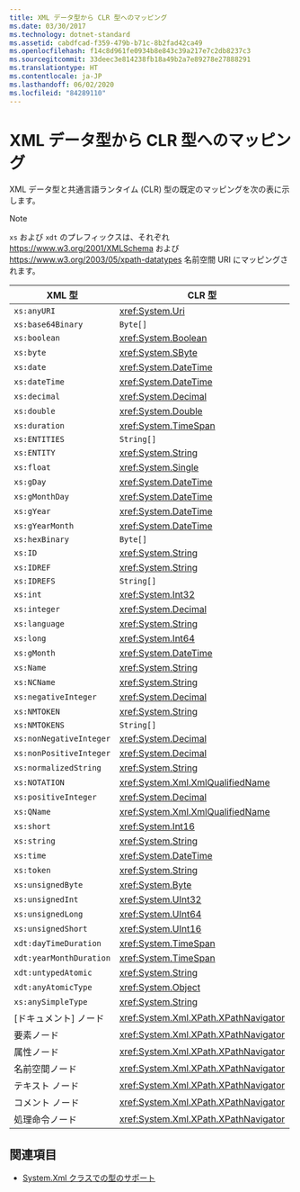 ```yaml
---
title: XML データ型から CLR 型へのマッピング
ms.date: 03/30/2017
ms.technology: dotnet-standard
ms.assetid: cabdfcad-f359-479b-b71c-8b2fad42ca49
ms.openlocfilehash: f14c8d961fe0934b8e843c39a217e7c2db8237c3
ms.sourcegitcommit: 33deec3e814238fb18a49b2a7e89278e27888291
ms.translationtype: HT
ms.contentlocale: ja-JP
ms.lasthandoff: 06/02/2020
ms.locfileid: "84289110"
---
```

# <a name="mapping-xml-data-types-to-clr-types"></a>XML データ型から CLR 型へのマッピング

XML データ型と共通言語ランタイム (CLR) 型の既定のマッピングを次の表に示します。

> [!NOTE]
> `xs` および `xdt` のプレフィックスは、それぞれ <https://www.w3.org/2001/XMLSchema> および <https://www.w3.org/2003/05/xpath-datatypes> 名前空間 URI にマッピングされます。

|XML 型|CLR 型|
|--------------|--------------|
|`xs:anyURI`|<xref:System.Uri>|
|`xs:base64Binary`|`Byte[]`|
|`xs:boolean`|<xref:System.Boolean>|
|`xs:byte`|<xref:System.SByte>|
|`xs:date`|<xref:System.DateTime>|
|`xs:dateTime`|<xref:System.DateTime>|
|`xs:decimal`|<xref:System.Decimal>|
|`xs:double`|<xref:System.Double>|
|`xs:duration`|<xref:System.TimeSpan>|
|`xs:ENTITIES`|`String[]`|
|`xs:ENTITY`|<xref:System.String>|
|`xs:float`|<xref:System.Single>|
|`xs:gDay`|<xref:System.DateTime>|
|`xs:gMonthDay`|<xref:System.DateTime>|
|`xs:gYear`|<xref:System.DateTime>|
|`xs:gYearMonth`|<xref:System.DateTime>|
|`xs:hexBinary`|`Byte[]`|
|`xs:ID`|<xref:System.String>|
|`xs:IDREF`|<xref:System.String>|
|`xs:IDREFS`|`String[]`|
|`xs:int`|<xref:System.Int32>|
|`xs:integer`|<xref:System.Decimal>|
|`xs:language`|<xref:System.String>|
|`xs:long`|<xref:System.Int64>|
|`xs:gMonth`|<xref:System.DateTime>|
|`xs:Name`|<xref:System.String>|
|`xs:NCName`|<xref:System.String>|
|`xs:negativeInteger`|<xref:System.Decimal>|
|`xs:NMTOKEN`|<xref:System.String>|
|`xs:NMTOKENS`|`String[]`|
|`xs:nonNegativeInteger`|<xref:System.Decimal>|
|`xs:nonPositiveInteger`|<xref:System.Decimal>|
|`xs:normalizedString`|<xref:System.String>|
|`xs:NOTATION`|<xref:System.Xml.XmlQualifiedName>|
|`xs:positiveInteger`|<xref:System.Decimal>|
|`xs:QName`|<xref:System.Xml.XmlQualifiedName>|
|`xs:short`|<xref:System.Int16>|
|`xs:string`|<xref:System.String>|
|`xs:time`|<xref:System.DateTime>|
|`xs:token`|<xref:System.String>|
|`xs:unsignedByte`|<xref:System.Byte>|
|`xs:unsignedInt`|<xref:System.UInt32>|
|`xs:unsignedLong`|<xref:System.UInt64>|
|`xs:unsignedShort`|<xref:System.UInt16>|
|`xdt:dayTimeDuration`|<xref:System.TimeSpan>|
|`xdt:yearMonthDuration`|<xref:System.TimeSpan>|
|`xdt:untypedAtomic`|<xref:System.String>|
|`xdt:anyAtomicType`|<xref:System.Object>|
|`xs:anySimpleType`|<xref:System.String>|
|[ドキュメント] ノード|<xref:System.Xml.XPath.XPathNavigator>|
|要素ノード|<xref:System.Xml.XPath.XPathNavigator>|
|属性ノード|<xref:System.Xml.XPath.XPathNavigator>|
|名前空間ノード|<xref:System.Xml.XPath.XPathNavigator>|
|テキスト ノード|<xref:System.Xml.XPath.XPathNavigator>|
|コメント ノード|<xref:System.Xml.XPath.XPathNavigator>|
|処理命令ノード|<xref:System.Xml.XPath.XPathNavigator>|

## <a name="see-also"></a>関連項目

- [System.Xml クラスでの型のサポート](type-support-in-the-system-xml-classes.md)
